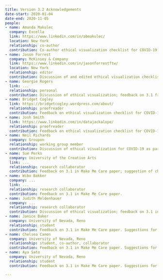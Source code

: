 ```yaml
---
title: Version 3.2 Acknowledgements
date-start: 2020-01-04
date-end: 2020-11-05
people:
- name: Amanda Makulec
  company: Excella
  link: https://www.linkedin.com/in/abmakulec/
  location: New York
  relationship: co-author
  contribution: Co-author ethical visualization checklist for COVID-19, as part of Data Visualization Society COVID-19 Working Group.
- name: Jason Forrest
  company: McKinsey & Company
  link: https://www.linkedin.com/in/jasonforrestftw/
  location: New York
  relationship: editor
  contribution: Discussion of and edited ethical visualization checklist for COVID-19, as part of Data Visualization Society COVID-19 Working Group.
- name: Georgie Rogers
  link: ...
  relationship: personal
  contribution: Discussion of ethical visualization; feedback on 3.1 from Make Me Care paper and poster.
- name: Bridget Cogley
  link: https://bridgetcogley.wordpress.com/about/
  relationship: proofreader
  contribution: Feedback on ethical visualization checklist for COVID-19.
- name: Josh Smith
  link: https://www.linkedin.com/in/datajackalope/
  relationship: proofreader
  contribution: Feedback on ethical visualization checklist for COVID-19.
- name: Neil Richards
  company: Groupon
  relationship: working group member
  contribution: Discussion of ethical visualization for COVID-19 as part of Data Visualization Society COVID-19 Working Group.
- name: Sue Perks
  company: University of the Creative Arts
  link: ...
  relationship: research collaborator
  contribution: Feedback on 3.1 in Make Me Care paper; suggestion of checklist format.
- name: Wibo Bakker
  company: ...
  link: ...
  relationship: research collaborator
  contribution: Feedback on 3.1 in Make Me Care paper.
- name: Judith Moldenhauer
  company: ...
  relationship: research collaborator
  contribution: Discussion of ethical visualization; feedback on 3.1 in Make Me Care paper.
- name: Janice Baker
  company: University of Nevada, Reno
  relationship: student
  contribution: Feedback on 3.1 in Make Me Care paper. Suggestions for application to harm reduction context.
- name: Chelsea Canon
  company: University of Nevada, Reno
  relationship: student, co-author, collaborator
  contribution: Feedback on 3.1 in Make Me Care paper. Suggestions for application to harm reduction context.
- name: Aya Sato
  company: University of Nevada, Reno
  relationship: student
  contribution: Feedback on 3.1 in Make Me Care paper. Suggestions for application to harm reduction context.

---
```

